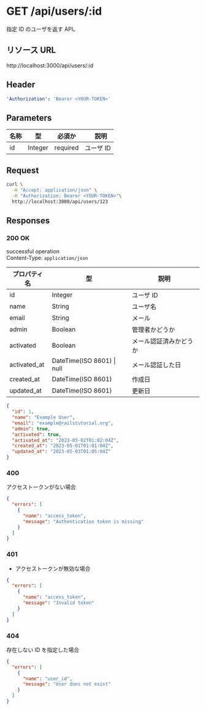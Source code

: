 # GET /api/users/:id

指定 ID のユーザを返す API。

## リソース URL

http://localhost:3000/api/users/:id

## Header

```yml
'Authorization': 'Bearer <YOUR-TOKEN>'
```

## Parameters

| 名称 | 型      | 必須か   | 　説明    |
| ---- | ------- | -------- | --------- |
| id   | Integer | required | ユーザ ID |

## Request

```bash
curl \
  -H "Accept: application/json" \
  -H "Authorization: Bearer <YOUR-TOKEN>"\
  http://localhost:3000/api/users/123
```

## Responses

### 200 OK

successful operation<br>
Content-Type: `application/json`

| プロパティ名 | 型                             | 説明                   |
| ------------ | ------------------------------ | ---------------------- |
| id           | Integer                        | ユーザ ID              |
| name         | String                         | ユーザ名               |
| email        | String                         | メール                 |
| admin        | Boolean                        | 管理者かどうか         |
| activated    | Boolean                        | メール認証済みかどうか |
| activated_at | DateTime(ISO 8601) &#124; null | メール認証した日       |
| created_at   | DateTime(ISO 8601)             | 作成日                 |
| updated_at   | DateTime(ISO 8601)             | 更新日                 |

```json
{
  "id": 1,
  "name": "Example User",
  "email": "example@railstutorial.org",
  "admin": true,
  "activated": true,
  "activated_at": "2023-05-02T01:02:04Z",
  "created_at": "2023-05-01T01:01:04Z",
  "updated_at": "2023-05-03T01:05:04Z"
}
```

### 400

アクセストークンがない場合

```json
{
  "errors": [
    {
      "name": "access_token",
      "message": "Authentication token is missing"
    }
  ]
}
```

### 401

- アクセストークンが無効な場合

```json
{
  "errors": [
    {
      "name": "access_token",
      "message": "Invalid token"
    }
  ]
}
```

### 404

存在しない ID を指定した場合

```json
{
  "errors": [
    {
      "name": "user_id",
      "message": "User does not exist"
    }
  ]
}
```
